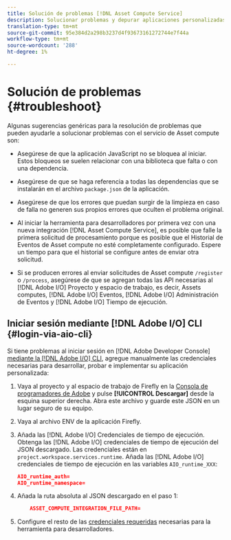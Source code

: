 ```yaml
---
title: Solución de problemas [!DNL Asset Compute Service]
description: Solucionar problemas y depurar aplicaciones personalizadas mediante [!DNL Asset Compute Service].
translation-type: tm+mt
source-git-commit: 95e384d2a298b3237d4f93673161272744e7f44a
workflow-type: tm+mt
source-wordcount: '288'
ht-degree: 1%

---
```



# Solución de problemas {#troubleshoot}

Algunas sugerencias genéricas para la resolución de problemas que pueden ayudarle a solucionar problemas con el servicio de Asset compute son:

* Asegúrese de que la aplicación JavaScript no se bloquea al iniciar. Estos bloqueos se suelen relacionar con una biblioteca que falta o con una dependencia.
* Asegúrese de que se haga referencia a todas las dependencias que se instalarán en el archivo `package.json` de la aplicación.
* Asegúrese de que los errores que puedan surgir de la limpieza en caso de falla no generen sus propios errores que oculten el problema original.

* Al iniciar la herramienta para desarrolladores por primera vez con una nueva integración [!DNL Asset Compute Service], es posible que falle la primera solicitud de procesamiento porque es posible que el Historial de Eventos de Asset compute no esté completamente configurado. Espere un tiempo para que el historial se configure antes de enviar otra solicitud.
* Si se producen errores al enviar solicitudes de Asset compute `/register` o `/process`, asegúrese de que se agregan todas las API necesarias al [!DNL Adobe I/O] Proyecto y espacio de trabajo, es decir, Assets computes, [!DNL Adobe I/O] Eventos, [!DNL Adobe I/O] Administración de Eventos y [!DNL Adobe I/O] Tiempo de ejecución.

## Iniciar sesión mediante [!DNL Adobe I/O] CLI {#login-via-aio-cli}

Si tiene problemas al iniciar sesión en [!DNL Adobe Developer Console] [mediante la [!DNL Adobe I/O] CLI](https://github.com/AdobeDocs/project-firefly/blob/master/getting_started/first_app.md#3-signing-in-from-cli), agregue manualmente las credenciales necesarias para desarrollar, probar e implementar su aplicación personalizada:

1. Vaya al proyecto y al espacio de trabajo de Firefly en la [Consola de programadores de Adobe](https://console.adobe.io/) y pulse **[!UICONTROL Descargar]** desde la esquina superior derecha. Abra este archivo y guarde este JSON en un lugar seguro de su equipo.

1. Vaya al archivo ENV de la aplicación Firefly.

1. Añada las [!DNL Adobe I/O] Credenciales de tiempo de ejecución. Obtenga las [!DNL Adobe I/O] credenciales de tiempo de ejecución del JSON descargado. Las credenciales están en `project.workspace.services.runtime`. Añada las [!DNL Adobe I/O] credenciales de tiempo de ejecución en las variables `AIO_runtime_XXX`:

   ```json
   AIO_runtime_auth=
   AIO_runtime_namespace=
   ```

1. Añada la ruta absoluta al JSON descargado en el paso 1:

   ```json
       ASSET_COMPUTE_INTEGRATION_FILE_PATH=
   ```

1. Configure el resto de las [credenciales requeridas](develop-custom-application.md) necesarias para la herramienta para desarrolladores.

<!-- TBD for later:
Add any best practices for developers in this section:
* Any items to take care of when creating projects.
* Any naming conventions, reserved keywords, etc.?
* Any terms that can become a source of confusion later based on our OOTB naming.

* If required, add limitations for custom applications and spin those off as best practices.
* Do NOT borrow any content from https://git.corp.adobe.com/nui/nui/blob/master/doc/worker_api.md. It is outdated and irrelevant for 3rd party custom applications.
-->
